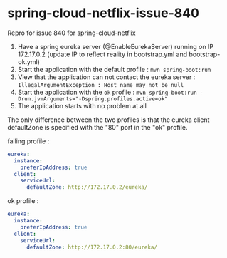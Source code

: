 # spring-cloud-netflix-issue-840
Repro for issue 840 for spring-cloud-netflix

 1. Have a spring eureka server (@EnableEurekaServer) running on IP 172.17.0.2 
    (update IP to reflect reality in bootstrap.yml and bootstrap-ok.yml)
 2. Start the application with the default profile : `mvn spring-boot:run` 
 3. View that the application can not contact the eureka server :  `IllegalArgumentException : Host name may not be null` 
 4. Start the application with the `ok` profile : `mvn spring-boot:run -Drun.jvmArguments="-Dspring.profiles.active=ok"` 
 5. The application starts with no problem at all
 
The only difference between the two profiles is that the eureka client defaultZone is specified 
with the "80" port in the "ok" profile. 

failing profile : 

```yml
eureka:
  instance:
    preferIpAddress: true
  client:
    serviceUrl:
      defaultZone: http://172.17.0.2/eureka/
```

ok profile : 

```yml
eureka:
  instance:
    preferIpAddress: true
  client:
    serviceUrl:
      defaultZone: http://172.17.0.2:80/eureka/
```
